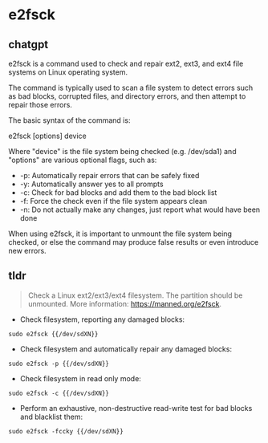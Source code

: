 # e2fsck 
## chatgpt 
e2fsck is a command used to check and repair ext2, ext3, and ext4 file systems on Linux operating system. 

The command is typically used to scan a file system to detect errors such as bad blocks, corrupted files, and directory errors, and then attempt to repair those errors. 

The basic syntax of the command is:

e2fsck [options] device

Where "device" is the file system being checked (e.g. /dev/sda1) and "options" are various optional flags, such as:

- -p: Automatically repair errors that can be safely fixed
- -y: Automatically answer yes to all prompts
- -c: Check for bad blocks and add them to the bad block list 
- -f: Force the check even if the file system appears clean
- -n: Do not actually make any changes, just report what would have been done

When using e2fsck, it is important to unmount the file system being checked, or else the command may produce false results or even introduce new errors. 

## tldr 
 
> Check a Linux ext2/ext3/ext4 filesystem. The partition should be unmounted.
> More information: <https://manned.org/e2fsck>.

- Check filesystem, reporting any damaged blocks:

`sudo e2fsck {{/dev/sdXN}}`

- Check filesystem and automatically repair any damaged blocks:

`sudo e2fsck -p {{/dev/sdXN}}`

- Check filesystem in read only mode:

`sudo e2fsck -c {{/dev/sdXN}}`

- Perform an exhaustive, non-destructive read-write test for bad blocks and blacklist them:

`sudo e2fsck -fccky {{/dev/sdXN}}`
